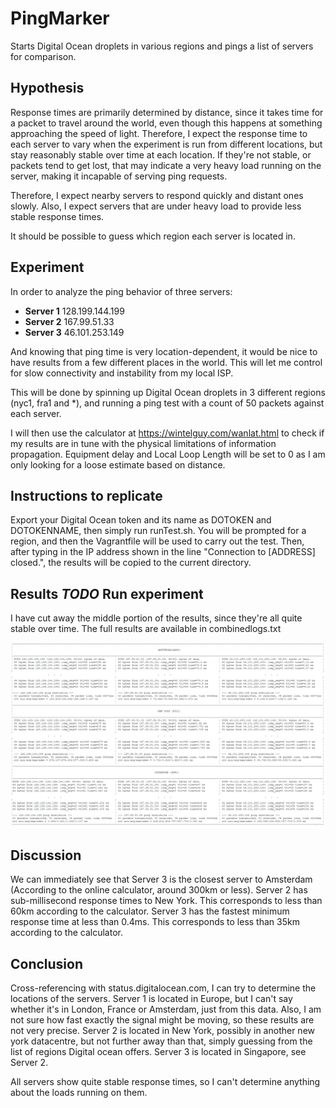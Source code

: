 # PingMarker
Starts Digital Ocean droplets in various regions and pings a list of servers for comparison.

## Hypothesis
Response times are primarily determined by distance, since it takes time for a packet to travel around the world, even though this happens at something approaching the speed of light. Therefore, I expect the response time to each server to vary when the experiment is run from different locations, but stay reasonably stable over time at each location.
If they're not stable, or packets tend to get lost, that may indicate a very heavy load running on the server, making it incapable of serving ping requests.

Therefore, I expect nearby servers to respond quickly and distant ones slowly. Also, I expect servers that are under heavy load to provide less stable response times.

It should be possible to guess which region each server is located in.


## Experiment
In order to analyze the ping behavior of three servers:

* **Server 1** 128.199.144.199
* **Server 2** 167.99.51.33
* **Server 3** 46.101.253.149

And knowing that ping time is very location-dependent, it would be nice 
to have results from a few different places in the world. This will let 
me control for slow connectivity and instability from my local ISP.

This will be done by spinning up Digital Ocean droplets in 3 different regions (nyc1, fra1 and *), and running a ping test with a count of 50 packets against each server.

I will then use the calculator at https://wintelguy.com/wanlat.html to check if my results are in tune with the physical limitations of information propagation. Equipment delay and Local Loop Length will be set to 0 as I am only looking for a loose estimate based on distance.

## Instructions to replicate
Export your Digital Ocean token and its name as DOTOKEN and DOTOKENNAME, then simply run runTest.sh. You will be prompted for a region, and then the Vagrantfile will be used to carry out the test. Then, after typing in the IP address shown in the line "Connection to [ADDRESS] closed.", the results will be copied to the current directory.

## Results **_TODO_ Run experiment**
I have cut away the middle portion of the results, since they're all quite stable over time. The full results are available in combinedlogs.txt

![Figure 1](https://raw.githubusercontent.com/huldumadurin/PingMarker/master/LogsExcerpt.PNG "Ping result table abbr.")

## Discussion
We can immediately see that Server 3 is the closest server to Amsterdam (According to the online calculator, around 300km or less). 
Server 2 has sub-millisecond response times to New York. This corresponds to less than 60km according to the calculator.
Server 3 has the fastest minimum response time at less than 0.4ms. This corresponds to less than 35km according to the calculator.

## Conclusion
Cross-referencing with status.digitalocean.com, I can try to determine the locations of the servers. 
Server 1 is located in Europe, but I can't say whether it's in London, France or Amsterdam, just from this data. Also, I am not sure how fast exactly the signal might be moving, so these results are not very precise.
Server 2 is located in New York, possibly in another new york datacentre, but not further away than that, simply guessing from the list of regions Digital ocean offers.
Server 3 is located in Singapore, see Server 2.

All servers show quite stable response times, so I can't determine anything about the loads running on them.
